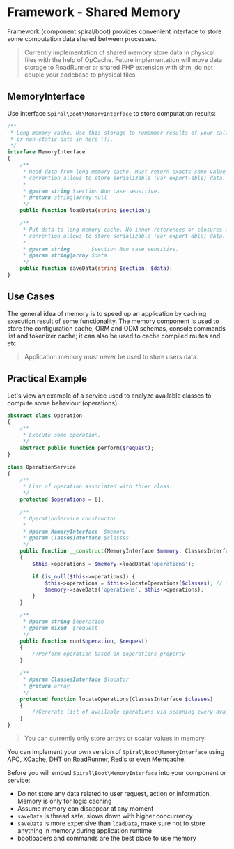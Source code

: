 # Framework - Shared Memory
Framework (component spiral/boot) provides convenient interface to store some computation data shared between processes.  

> Currently implementation of shared memory store data in physical files with the help of OpCache. Future implementation will
move data storage to RoadRunner or shared PHP extension with shm, do not couple your codebase to physical files.  

## MemoryInterface
Use interface `Spiral\Boot\MemoryInterface` to store computation results:

```php
/**
 * Long memory cache. Use this storage to remember results of your calculations, do not store user
 * or non-static data in here (!).
 */
interface MemoryInterface
{
    /**
     * Read data from long memory cache. Must return exacts same value as saved or null. Current
     * convention allows to store serializable (var_export-able) data.
     *
     * @param string $section Non case sensitive.
     * @return string|array|null
     */
    public function loadData(string $section);

    /**
     * Put data to long memory cache. No inner references or closures are allowed. Current
     * convention allows to store serializable (var_export-able) data.
     *
     * @param string       $section Non case sensitive.
     * @param string|array $data
     */
    public function saveData(string $section, $data);
}
```

## Use Cases
The general idea of memory is to speed up an application by caching execution result of some functionality. The memory component 
is used to store the configuration cache, ORM and ODM schemas, console commands list and tokenizer cache; 
it can also be used to cache compiled routes and etc.
 
 > Application memory must never be used to store users data.

## Practical Example
Let's view an example of a service used to analyze available classes to compute some behaviour (operations):

```php
abstract class Operation 
{
    /**
     * Execute some operation.
     */
    abstract public function perform($request);
}

class OperationService
{
    /**
     * List of operation associated with thier class.
     */
    protected $operations = [];

    /**
     * OperationService constructor.
     *
     * @param MemoryInterface  $memory
     * @param ClassesInterface $classes
     */
    public function __construct(MemoryInterface $memory, ClassesInterface $classes)
    {
        $this->operations = $memory->loadData('operations');

        if (is_null($this->operations)) {
            $this->operations = $this->locateOperations($classes); // slow operation
            $memory->saveData('operations', $this->operations);
        }      
    }

    /**
     * @param string $operation
     * @param mixed  $request
     */
    public function run($operation, $request)
    {
        //Perform operation based on $operations property
    }

    /**
     * @param ClassesInterface $locator
     * @return array
     */
    protected function locateOperations(ClassesInterface $classes)
    {
        //Generate list of available operations via scanning every available class
    }
}
```

> You can currently only store arrays or scalar values in memory.

You can implement your own version of `Spiral\Boot\MemoryInterface` using APC, XCache, DHT on RoadRunner, Redis or even Memcache. 

Before you will embed `Spiral\Boot\MemoryInterface` into your component or service:
* Do not store any data related to user request, action or information. Memory is only for logic caching
* Assume memory can disappear at any moment
* `saveData` is thread safe, slows down with higher concurrency
* `saveData` is more expensive than `loadData`, make sure not to store anything in memory during application runtime
* bootloaders and commands are the best place to use memory
